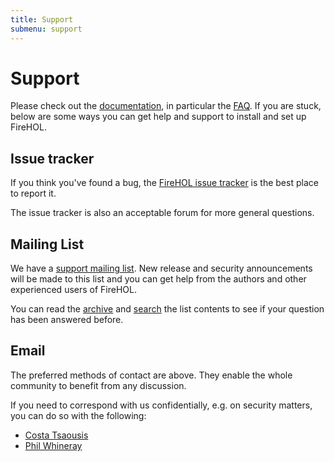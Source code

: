 ```yaml
---
title: Support
submenu: support
---
```


Support
=======

Please check out the [documentation](/documentation), in particular
the [FAQ](/faq/). If you are stuck, below are some ways you can get
help and support to install and set up FireHOL.

Issue tracker
-------------

If you think you've found a bug, the [FireHOL issue
tracker](https://github.com/firehol/firehol/issues) is the best place to
report it.

The issue tracker is also an acceptable forum for more general questions.

Mailing List
------------

We have a
[support mailing
list](http://lists.firehol.org/mailman/listinfo/firehol-support). New
release and security announcements will be made to this list and you can
get help from the authors and other experienced users of FireHOL.

You can read the [archive](//lists.firehol.org/pipermail/firehol-support/) and
[search](https://www.google.com/search?q=site:lists.firehol.org) the list
contents to see if your question has been answered before.

Email
-----

The preferred methods of contact are above. They enable the whole
community to benefit from any discussion.

If you need to correspond with us confidentially, e.g. on security
matters, you can do so with the following:

* [Costa Tsaousis](mailto:costa@firehol.org)
* [Phil Whineray](mailto:phil@firehol.org)
